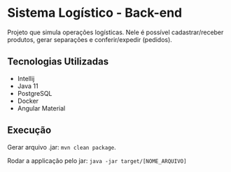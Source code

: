 # Sistema Logístico - Back-end

Projeto que simula operações logísticas. Nele é possível cadastrar/receber produtos, gerar separações e conferir/expedir (pedidos). 

## Tecnologias Utilizadas

* Intellij
* Java 11
* PostgreSQL 
* Docker
* Angular Material

## Execução

Gerar arquivo .jar: `mvn clean package`.

Rodar a applicação pelo jar: `java -jar target/[NOME_ARQUIVO]`
